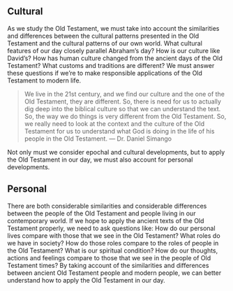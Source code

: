 ## Cultural

As we study the Old Testament, we must take into account the similarities and differences between the cultural patterns presented in the Old Testament and the cultural patterns of our own world. What cultural features of our day closely parallel Abraham’s day? How is our culture like David’s? How has human culture changed from the ancient days of the Old Testament? What customs and traditions are different? We must answer these questions if we’re to make responsible applications of the Old Testament to modern life.

> We live in the 21st century, and we find our culture and the one of the Old Testament, they are different. So, there is need for us to actually dig deep into the biblical culture so that we can understand the text. So, the way we do things is very different from the Old Testament. So, we really need to look at the context and the culture of the Old Testament for us to understand what God is doing in the life of his people in the Old Testament. — Dr. Daniel Simango

Not only must we consider epochal and cultural developments, but to apply the Old Testament in our day, we must also account for personal developments.

## Personal

There are both considerable similarities and considerable differences between the people of the Old Testament and people living in our contemporary world. If we hope to apply the ancient texts of the Old Testament properly, we need to ask questions like: How do our personal lives compare with those that we see in the Old Testament? What roles do we have in society? How do those roles compare to the roles of people in the Old Testament? What is our spiritual condition? How do our thoughts, actions and feelings compare to those that we see in the people of Old Testament times? By taking account of the similarities and differences between ancient Old Testament people and modern people, we can better understand how to apply the Old Testament in our day.
